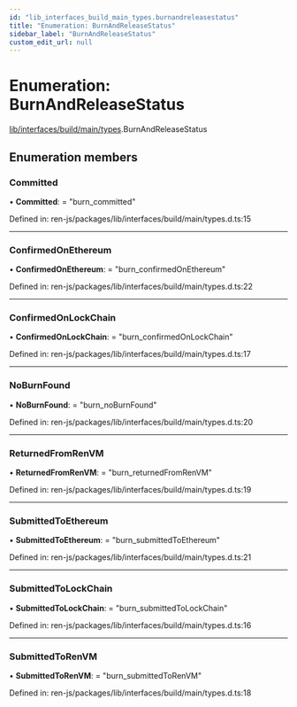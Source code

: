 ```yaml
---
id: "lib_interfaces_build_main_types.burnandreleasestatus"
title: "Enumeration: BurnAndReleaseStatus"
sidebar_label: "BurnAndReleaseStatus"
custom_edit_url: null
---
```


# Enumeration: BurnAndReleaseStatus

[lib/interfaces/build/main/types](../modules/lib_interfaces_build_main_types.md).BurnAndReleaseStatus

## Enumeration members

### Committed

• **Committed**: = "burn\_committed"

Defined in: ren-js/packages/lib/interfaces/build/main/types.d.ts:15

___

### ConfirmedOnEthereum

• **ConfirmedOnEthereum**: = "burn\_confirmedOnEthereum"

Defined in: ren-js/packages/lib/interfaces/build/main/types.d.ts:22

___

### ConfirmedOnLockChain

• **ConfirmedOnLockChain**: = "burn\_confirmedOnLockChain"

Defined in: ren-js/packages/lib/interfaces/build/main/types.d.ts:17

___

### NoBurnFound

• **NoBurnFound**: = "burn\_noBurnFound"

Defined in: ren-js/packages/lib/interfaces/build/main/types.d.ts:20

___

### ReturnedFromRenVM

• **ReturnedFromRenVM**: = "burn\_returnedFromRenVM"

Defined in: ren-js/packages/lib/interfaces/build/main/types.d.ts:19

___

### SubmittedToEthereum

• **SubmittedToEthereum**: = "burn\_submittedToEthereum"

Defined in: ren-js/packages/lib/interfaces/build/main/types.d.ts:21

___

### SubmittedToLockChain

• **SubmittedToLockChain**: = "burn\_submittedToLockChain"

Defined in: ren-js/packages/lib/interfaces/build/main/types.d.ts:16

___

### SubmittedToRenVM

• **SubmittedToRenVM**: = "burn\_submittedToRenVM"

Defined in: ren-js/packages/lib/interfaces/build/main/types.d.ts:18
